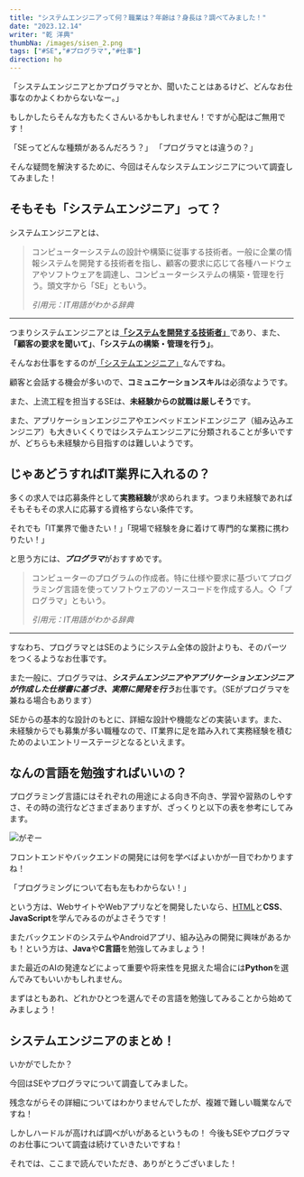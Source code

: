 ```yaml
---
title: "システムエンジニアって何？職業は？年齢は？身長は？調べてみました！"
date: "2023.12.14"
writer: "乾 洋典"
thumbNa: /images/sisen_2.png
tags: ["#SE","#プログラマ","#仕事"]
direction: ho
---
```


「システムエンジニアとかプログラマとか、聞いたことはあるけど、どんなお仕事なのかよくわからないなー。」  



もしかしたらそんな方もたくさんいるかもしれません！ですが心配はご無用です！  

「SEってどんな種類があるんだろう？」
「プログラマとは違うの？」  

そんな疑問を解決するために、今回はそんなシステムエンジニアについて調査してみました！


## そもそも「システムエンジニア」って？ 


システムエンジニアとは、

> コンピューターシステムの設計や構築に従事する技術者。一般に企業の情報システムを開発する技術者を指し、顧客の要求に応じて各種ハードウェアやソフトウェアを調達し、コンピューターシステムの構築・管理を行う。頭文字から「SE」ともいう。
> 
> *引用元：IT用語がわかる辞典*

---

つまりシステムエンジニアとは<u>**「システムを開発する技術者」**</u>であり、また、**「顧客の要求を聞いて」**、**「システムの構築・管理を行う」**。

そんなお仕事をするのが<u>「システムエンジニア」</u>なんですね。

顧客と会話する機会が多いので、**コミュニケーションスキル**は必須なようです。

また、上流工程を担当するSEは、**未経験からの就職は厳しそう**です。



また、アプリケーションエンジニアやエンベッドエンドエンジニア（組み込みエンジニア）も大きいくくりではシステムエンジニアに分類されることが多いですが、どちらも未経験から目指すのは難しいようです。


## じゃあどうすればIT業界に入れるの？

多くの求人では応募条件として**実務経験**が求められます。つまり未経験であればそもそもその求人に応募する資格すらない条件です。

それでも「IT業界で働きたい！」「現場で経験を身に着けて専門的な業務に携わりたい！」

と思う方には、***プログラマ***がおすすめです。

> コンピューターのプログラムの作成者。特に仕様や要求に基づいてプログラミング言語を使ってソフトウェアのソースコードを作成する人。◇「プログラマ」ともいう。
>
>*引用元：IT用語がわかる辞典*

---

すなわち、プログラマとはSEのようにシステム全体の設計よりも、そのパーツをつくるようなお仕事です。

また一般に、プログラマは、***システムエンジニアやアプリケーションエンジニアが作成した仕様書に基づき、実際に開発を行う***お仕事です。（SEがプログラマを兼ねる場合もあります）

SEからの基本的な設計のもとに、詳細な設計や機能などの実装います。また、未経験からでも募集が多い職種なので、IT業界に足を踏み入れて実務経験を積むためのよいエントリーステージとなるといえます。


## なんの言語を勉強すればいいの？

プログラミング言語にはそれぞれの用途による向き不向き、学習や習熟のしやすさ、その時の流行などさまざまありますが、ざっくりと以下の表を参考にしてみます。

![がぞー](/images/sisen_1.png)

フロントエンドやバックエンドの開発には何を学べばよいかが一目でわかりますね！

「プログラミングについて右も左もわからない！」

という方は、WebサイトやWebアプリなどを開発したいなら、<u>HTML</U>と**CSS**、**JavaScript**を学んでみるのがよさそうです！

またバックエンドのシステムやAndroidアプリ、組み込みの開発に興味があるかも！という方は、**Java**や**C言語**を勉強してみましょう！

また最近のAIの発達などによって重要や将来性を見据えた場合には**Python**を選んでみてもいいかもしれません。

まずはともあれ、どれかひとつを選んでその言語を勉強してみることから始めてみましょう！

## システムエンジニアのまとめ！

いかがでしたか？

今回はSEやプログラマについて調査してみました。

残念ながらその詳細についてはわかりませんでしたが、複雑で難しい職業なんですね！

しかしハードルが高ければ調べがいがあるというもの！
今後もSEやプログラマのお仕事について調査は続けていきたいですね！

それでは、ここまで読んでいただき、ありがとうございました！





<!--
- aaa
    - bbb

```
int main(int argc, char* argv[])
{
    printf("Hello, World!!¥n");
    return 0;
}
```






<!--
[がぞー](http://www.yahoo.co.jp/)
![がぞー](/images/engnr_1.jpg)
-->



